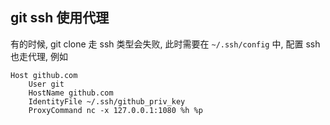 ## git ssh 使用代理
有的时候, git clone 走 ssh 类型会失败, 此时需要在 `~/.ssh/config` 中, 配置 ssh 也走代理, 例如  
```
Host github.com
	User git
	HostName github.com
	IdentityFile ~/.ssh/github_priv_key
	ProxyCommand nc -x 127.0.0.1:1080 %h %p
```
